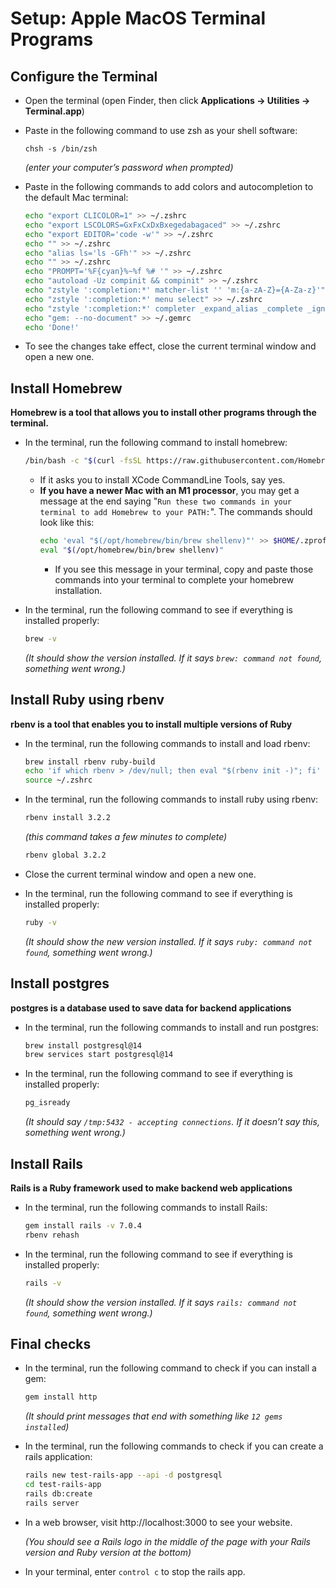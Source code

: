 # Setup: Apple MacOS Terminal Programs

## Configure the Terminal

- Open the terminal (open Finder, then click **Applications -> Utilities -> Terminal.app**)

- Paste in the following command to use zsh as your shell software:

  ```
  chsh -s /bin/zsh
  ```

  _(enter your computer’s password when prompted)_

- Paste in the following commands to add colors and autocompletion to the default Mac terminal:

  ```bash
  echo "export CLICOLOR=1" >> ~/.zshrc
  echo "export LSCOLORS=GxFxCxDxBxegedabagaced" >> ~/.zshrc
  echo "export EDITOR='code -w'" >> ~/.zshrc
  echo "" >> ~/.zshrc
  echo "alias ls='ls -GFh'" >> ~/.zshrc
  echo "" >> ~/.zshrc
  echo "PROMPT='%F{cyan}%~%f %# '" >> ~/.zshrc
  echo "autoload -Uz compinit && compinit" >> ~/.zshrc
  echo "zstyle ':completion:*' matcher-list '' 'm:{a-zA-Z}={A-Za-z}'" >> ~/.zshrc
  echo "zstyle ':completion:*' menu select" >> ~/.zshrc
  echo "zstyle ':completion:*' completer _expand_alias _complete _ignored" >> ~/.zshrc
  echo "gem: --no-document" >> ~/.gemrc
  echo 'Done!'
  ```

- To see the changes take effect, close the current terminal window and open a new one.

## Install Homebrew

**Homebrew is a tool that allows you to install other programs through the terminal.**

- In the terminal, run the following command to install homebrew:

  ```bash
  /bin/bash -c "$(curl -fsSL https://raw.githubusercontent.com/Homebrew/install/HEAD/install.sh)"
  ```

  - If it asks you to install XCode CommandLine Tools, say yes.
  - **If you have a newer Mac with an M1 processor**, you may get a message at the end saying "`Run these two commands in your terminal to add Homebrew to your PATH:`". The commands should look like this:
    ```bash
    echo 'eval "$(/opt/homebrew/bin/brew shellenv)"' >> $HOME/.zprofile
    eval "$(/opt/homebrew/bin/brew shellenv)"
    ```
    - If you see this message in your terminal, copy and paste those commands into your terminal to complete your homebrew installation.

- In the terminal, run the following command to see if everything is installed properly:

  ```bash
  brew -v
  ```

  _(It should show the version installed. If it says `brew: command not found`, something went wrong.)_

## Install Ruby using rbenv

**rbenv is a tool that enables you to install multiple versions of Ruby**

- In the terminal, run the following commands to install and load rbenv:

  ```bash
  brew install rbenv ruby-build
  echo 'if which rbenv > /dev/null; then eval "$(rbenv init -)"; fi' >> ~/.zshrc
  source ~/.zshrc
  ```

- In the terminal, run the following commands to install ruby using rbenv:

  ```bash
  rbenv install 3.2.2
  ```

  _(this command takes a few minutes to complete)_

  ```bash
  rbenv global 3.2.2
  ```
  
- Close the current terminal window and open a new one.

- In the terminal, run the following command to see if everything is installed properly:

  ```bash
  ruby -v
  ```

  _(It should show the new version installed. If it says `ruby: command not found`, something went wrong.)_

## Install postgres

**postgres is a database used to save data for backend applications**

- In the terminal, run the following commands to install and run postgres:

  ```bash
  brew install postgresql@14
  brew services start postgresql@14
  ```

- In the terminal, run the following command to see if everything is installed properly:

  ```bash
  pg_isready
  ```

  _(It should say `/tmp:5432 - accepting connections`. If it doesn’t say this, something went wrong.)_

## Install Rails

**Rails is a Ruby framework used to make backend web applications**

- In the terminal, run the following commands to install Rails:

  ```bash
  gem install rails -v 7.0.4
  rbenv rehash
  ```

- In the terminal, run the following command to see if everything is installed properly:

  ```bash
  rails -v
  ```

  _(It should show the version installed. If it says `rails: command not found`, something went wrong.)_
  
## Final checks
  
- In the terminal, run the following command to check if you can install a gem:
  ```bash
  gem install http
  ```
  
  _(It should print messages that end with something like `12 gems installed`)_

- In the terminal, run the following commands to check if you can create a rails application:

  ```bash
  rails new test-rails-app --api -d postgresql
  cd test-rails-app
  rails db:create
  rails server
  ```
  
- In a web browser, visit http://localhost:3000 to see your website.

  _(You should see a Rails logo in the middle of the page with your Rails version and Ruby version at the bottom)_

- In your terminal, enter `control c` to stop the rails app.